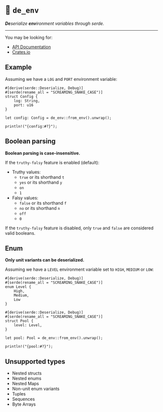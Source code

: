 # 🦀 `de_env`

_**De**serialize **env**ironment variables through serde._

---

You may be looking for:

- [API Documentation](https://docs.rs/de_env)
- [Crates.io](https://crates.io/crates/de_env)

## Example

Assuming we have a `LOG` and `PORT` environment variable:

```rust,no_run
#[derive(serde::Deserialize, Debug)]
#[serde(rename_all = "SCREAMING_SNAKE_CASE")]
struct Config {
    log: String,
    port: u16
}

let config: Config = de_env::from_env().unwrap();

println!("{config:#?}");
```

## Boolean parsing

**Boolean parsing is case-insensitive.**

If the `truthy-falsy` feature is enabled (default):

- Truthy values:
  - `true` or its shorthand `t`
  - `yes` or its shorthand `y`
  - `on`
  - `1`
- Falsy values:
  - `false` or its shorthand `f`
  - `no` or its shorthand `n`
  - `off`
  - `0`

If the `truthy-falsy` feature is disabled, only `true` and `false` are
considered valid booleans.

## Enum

**Only unit variants can be deserialized.**

Assuming we have a `LEVEL` environment variable set to `HIGH`, `MEDIUM` or
`LOW`:

```rust,no_run
#[derive(serde::Deserialize, Debug)]
#[serde(rename_all = "SCREAMING_SNAKE_CASE")]
enum Level {
    High,
    Medium,
    Low
}

#[derive(serde::Deserialize, Debug)]
#[serde(rename_all = "SCREAMING_SNAKE_CASE")]
struct Pool {
    level: Level,
}

let pool: Pool = de_env::from_env().unwrap();

println!("{pool:#?}");
```

## Unsupported types

- Nested structs
- Nested enums
- Nested Maps
- Non-unit enum variants
- Tuples
- Sequences
- Byte Arrays
